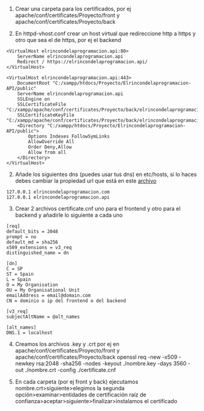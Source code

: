 1. Crear una carpeta para los certificados, por ej apache/conf/certificates/Proyecto/front y apache/conf/certificates/Proyecto/back

2. En httpd-vhost.conf crear un host virtual que redireccione http a https y otro que sea el de https, por ej el backend

```
<VirtualHost elrincondelaprogramacion.api:80>
    ServerName elrincondelaprogramacion.api
    Redirect / https://elrincondelaprogramacion.api/
</VirtualHost>

<VirtualHost elrincondelaprogramacion.api:443>
    DocumentRoot "C:/xampp/htdocs/Proyecto/Elrincondelaprogramacion-API/public"
    ServerName elrincondelaprogramacion.api
    SSLEngine on
    SSLCertificateFile "C:/xampp/apache/conf/certificates/Proyecto/back/elrincondelaprogramacion.api.crt"
    SSLCertificateKeyFile "C:/xampp/apache/conf/certificates/Proyecto/back/elrincondelaprogramacion.api.key"
    <Directory "C:/xampp/htdocs/Proyecto/Elrincondelaprogramacion-API/public">
        Options Indexes FollowSymLinks     
        AllowOverride All
        Order Deny,Allow
        Allow from all     
    </Directory> 
</VirtualHost>
```
2. Añade los siguientes dns (puedes usar tus dns) en etc/hosts, si lo haces debes cambiar la propiedad url que está en este [archivo](https://github.com/Pacorb94/ProyectoDAW/blob/master/Elrincondelaprogramacion/src/app/services/User.service.ts)

```
127.0.0.1 elrincondelaprogramacion.com
127.0.0.1 elrincondelaprogramacion.api
```

3. Crear 2 archivos certificate.cnf uno para el frontend y otro para el backend y añadirle lo siguiente a cada uno

```
[req]
default_bits = 2048
prompt = no
default_md = sha256
x509_extensions = v3_req
distinguished_name = dn

[dn]
C = SP
ST = Spain
L = Spain
O = My Organisation
OU = My Organisational Unit
emailAddress = email@domain.com
CN = dominio o ip del frontend o del backend

[v3_req]
subjectAltName = @alt_names

[alt_names]
DNS.1 = localhost 
```

4. Creamos los archivos .key y .crt por ej en apache/conf/certificates/Proyecto/front y apache/conf/certificates/Proyecto/back
openssl req -new -x509 -newkey rsa:2048 -sha256 -nodes -keyout ./nombre.key -days 3560 -out ./nombre.crt -config ./certificate.cnf

5. En cada carpeta (por ej front y back) ejecutamos nombre.crt>siguiente>elegimos la segunda opción>examinar>entidades de certificación raíz de confianza>aceptar>siguiente>finalizar>instalamos el certificado
